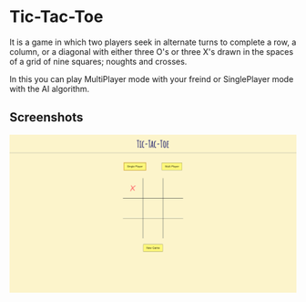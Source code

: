 
# Tic-Tac-Toe

It is a game in which two players seek in alternate turns to complete a row, a column, or a diagonal with either three O's or three X's drawn in the spaces of a grid of nine squares; noughts and crosses.

In this you can play MultiPlayer mode with your freind or SinglePlayer mode with the AI algorithm.
## Screenshots

![Tic Tac Toe App Screenshot](./src/Tic_Tac_Toe.png)

